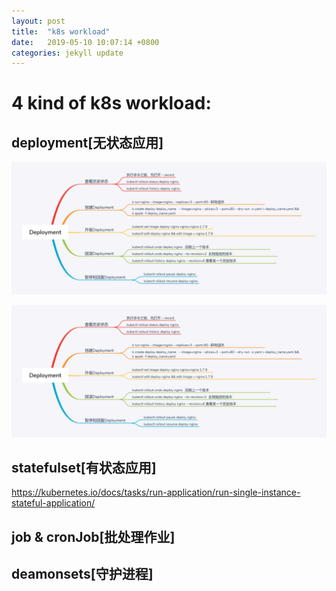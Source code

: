 ```yaml
---
layout: post
title:  "k8s workload"
date:   2019-05-10 10:07:14 +0800
categories: jekyll update
---
```

# 4 kind of k8s workload:

## deployment[无状态应用]
![](https://raw.githubusercontent.com/latermonk/latermonk.github.io/master/assets/img/Deployment.png)

![](../img/jekyll/Deployment.png)

## statefulset[有状态应用]

https://kubernetes.io/docs/tasks/run-application/run-single-instance-stateful-application/


## job & cronJob[批处理作业]
## deamonsets[守护进程]





